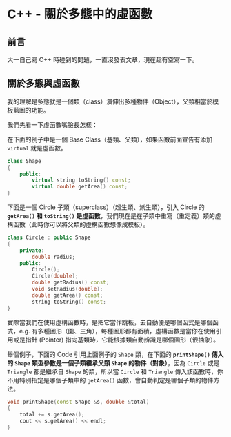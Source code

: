 # C++ - 關於多態中的虛函數


## 前言

大一自己寫 C++ 時碰到的問題，一直沒發表文章，現在趁有空寫一下。

## 關於多態與虛函數

我的理解是多態就是一個類（class）演伸出多種物件（Object），父類相當於模板藍圖的功能。

我們先看一下虛函數嘴臉長怎樣：

在下面的例子中是一個 Base Class（基類、父類），如果函數前面宣告有添加 `virtual` 就是虛函數。

```c++
class Shape
{
    public:
        virtual string toString() const;
        virtual double getArea() const;
}
```

下面是一個 Circle 子類（superclass）（超生類、派生類），引入 Circle 的 **`getArea()` 和 `toString()` 是虛函數**，我們現在是在子類中重寫（重定義）類的虛構函數（此時你可以將父類的虛構函數想像成模板）。

```c++
class Circle : public Shape
{
    private:
        double radius;
    public:
        Circle();
        Circle(double);
        double getRadius() const;
        void setRadius(double);
        double getArea() const;
        string toString() const;
}
```

實際當我們在使用虛構函數時，是把它當作跳板，去自動便是哪個函式是哪個函式，e.g. 有多種圖形（園、三角），每種圖形都有面積，虛構函數是當你在使用引用或是指針 (Pointer) 指向基類時，它能根據類自動辨識是哪個圖形（很抽象）。

舉個例子，下面的 Code 引用上面例子的 `Shape` 類，在下面的 **`printShape()` 傳入的 `Shape` 類型參數是一個子類繼承父類 `Shape` 的物件（對象）**，因為 `Circle` 或是 `Triangle` 都是繼承自 `Shape` 的類，所以當 `Circle` 和 `Triangle` 傳入該函數時，你不用特別指定是哪個子類中的 `getArea()` 函數，會自動判定是哪個子類的物件方法。

```c++
void printShape(const Shape &s, double &total)
{
    total += s.getArea();
    cout << s.getArea() << endl;
}
```
